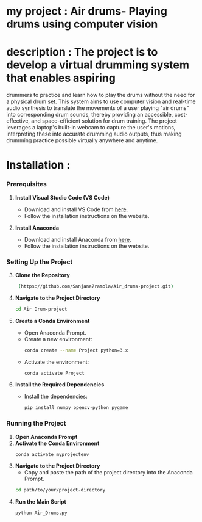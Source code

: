 # my project : Air drums- Playing drums using computer vision
# description : The project is to develop a virtual drumming system that enables aspiring 
drummers to practice and learn how to play the drums without the need for a physical drum 
set. This system aims to use computer vision and real-time audio synthesis to translate the 
movements of a user playing "air drums" into corresponding drum sounds, thereby 
providing an accessible, cost-effective, and space-efficient solution for drum training. The 
project leverages a laptop's built-in webcam to capture the user's motions, interpreting these 
into accurate drumming audio outputs, thus making drumming practice possible virtually 
anywhere and anytime.
# Installation :
### Prerequisites

1. **Install Visual Studio Code (VS Code)**
    - Download and install VS Code from [here](https://code.visualstudio.com/).
    - Follow the installation instructions on the website.

2. **Install Anaconda**
    - Download and install Anaconda from [here](https://www.anaconda.com/products/distribution).
    - Follow the installation instructions on the website.

 ### Setting Up the Project

3. **Clone the Repository**
    ```sh
     (https://github.com/Sanjana7ramola/Air_drums-project.git)
    ```

4. **Navigate to the Project Directory**
    ```sh
    cd Air Drum-project
    ```
5. **Create a Conda Environment**
    - Open Anaconda Prompt.
    - Create a new environment:
        ```sh
        conda create --name Project python=3.x
        ```
    - Activate the environment:
        ```sh
        conda activate Project
        ```
6. **Install the Required Dependencies**
    - Install the dependencies:
        ```sh
        pip install numpy opencv-python pygame
        ```

### Running the Project
1. **Open Anaconda Prompt**
2. **Activate the Conda Environment**
    ```sh
    conda activate myprojectenv
    ```
3. **Navigate to the Project Directory**
    - Copy and paste the path of the project directory into the Anaconda Prompt.
    ```sh
    cd path/to/your/project-directory
    ```
4. **Run the Main Script**
    ```sh
    python Air_Drums.py
    ```




